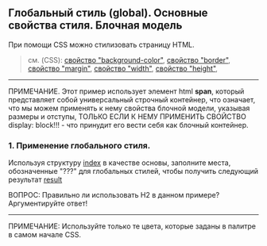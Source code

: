 ## Глобальный стиль (global). Основные свойства стиля. Блочная модель

При помощи CSS можно стилизовать страницу HTML.

> см. (CSS):
[свойство "background-color"](http://htmlbook.ru/css/background-color),
[свойство "border"](http://htmlbook.ru/css/border),
[свойство "margin"](http://htmlbook.ru/css/margin),
[свойство "width"](http://htmlbook.ru/css/width),
[свойство "height"](http://htmlbook.ru/css/height),


---

ПРИМЕЧАНИЕ. Этот пример использует элемент html **span**, который представляет собой универсальный строчный контейнер, что означает, что мы можем применять к нему свойства блочной модели, указывая размеры и отступы, ТОЛЬКО ЕСЛИ К НЕМУ ПРИМЕНИТЬ СВОЙСТВО display: block!!! - что принудит его вести себя как блочный контейнер.

### 1. Применение глобального стиля.

Используя структуру [index](./index.html) в качестве основы, заполните места, обозначенные "???" для глобальных стилей, чтобы получить следующий результат
[result](./result.png)

ВОПРОС: Правильно ли использовать H2 в данном примере? Аргументируйте ответ!

---

ПРИМЕЧАНИЕ: Используйте только те цвета, которые заданы в палитре в самом начале CSS.